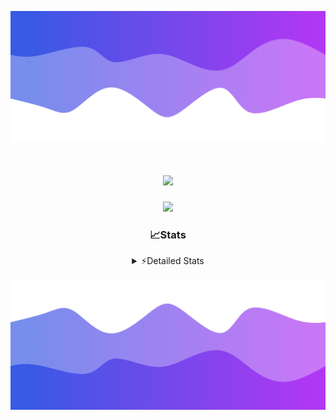 ![Header](./header.png)
<div align="center">

<h1 align="center">
  <a href="https://git.io/typing-svg">
    <img src="https://readme-typing-svg.herokuapp.com/?lines=Hello,+There!+%F0%9F%91%8B;This+is+chicho.;Owner+on+Ocean;&center=true&size=25">
  </a>
</h1>
  
<p align="center">
  <img src="https://lanyard.cnrad.dev/api/852683595378196480" />
</p>

### 📈Stats
<details>
    <summary> ⚡Detailed Stats</summary>
    <br/>

<!--START_SECTION:waka-->
![Code Time](http://img.shields.io/badge/Code%20Time-926%20hrs%2048%20mins-blue)

![Profile Views](http://img.shields.io/badge/Profile%20Views-10-blue)

**🐱 My GitHub Data** 

> 📦 179.4 kB Used in GitHub's Storage 
 > 
> 🏆 0 Contributions in the Year 2025
 > 
> 🚫 Not Opted to Hire
 > 
> 📜 15 Public Repositories 
 > 
> 🔑 10 Private Repositories 
 > 
**I'm a Night 🦉** 

```text
🌞 Morning                25 commits          █░░░░░░░░░░░░░░░░░░░░░░░░   05.71 % 
🌆 Daytime                66 commits          ████░░░░░░░░░░░░░░░░░░░░░   15.07 % 
🌃 Evening                176 commits         ██████████░░░░░░░░░░░░░░░   40.18 % 
🌙 Night                  171 commits         ██████████░░░░░░░░░░░░░░░   39.04 % 
```
📅 **I'm Most Productive on Tuesday** 

```text
Monday                   26 commits          █░░░░░░░░░░░░░░░░░░░░░░░░   05.94 % 
Tuesday                  112 commits         ██████░░░░░░░░░░░░░░░░░░░   25.57 % 
Wednesday                81 commits          █████░░░░░░░░░░░░░░░░░░░░   18.49 % 
Thursday                 65 commits          ████░░░░░░░░░░░░░░░░░░░░░   14.84 % 
Friday                   74 commits          ████░░░░░░░░░░░░░░░░░░░░░   16.89 % 
Saturday                 43 commits          ██░░░░░░░░░░░░░░░░░░░░░░░   09.82 % 
Sunday                   37 commits          ██░░░░░░░░░░░░░░░░░░░░░░░   08.45 % 
```


📊 **This Week I Spent My Time On** 

```text
🕑︎ Time Zone: America/Argentina/Buenos_Aires

💬 Programming Languages: 
TypeScript               11 hrs 30 mins      ████████████████████░░░░░   79.54 % 
Python                   1 hr 10 mins        ██░░░░░░░░░░░░░░░░░░░░░░░   08.13 % 
JSON                     48 mins             █░░░░░░░░░░░░░░░░░░░░░░░░   05.56 % 
HTML                     42 mins             █░░░░░░░░░░░░░░░░░░░░░░░░   04.92 % 
JavaScript               12 mins             ░░░░░░░░░░░░░░░░░░░░░░░░░   01.39 % 

🔥 Editors: 
Cursor                   12 hrs 31 mins      ██████████████████████░░░   86.62 % 
VS Code                  1 hr 56 mins        ███░░░░░░░░░░░░░░░░░░░░░░   13.38 % 

🐱‍💻 Projects: 
project                  6 hrs 16 mins       ███████████░░░░░░░░░░░░░░   43.33 % 
ocean                    6 hrs 4 mins        ███████████░░░░░░░░░░░░░░   42.04 % 
Unknown Project          2 hrs 6 mins        ████░░░░░░░░░░░░░░░░░░░░░   14.63 % 

💻 Operating System: 
Windows                  14 hrs 28 mins      █████████████████████████   100.00 % 
```

**I Mostly Code in JavaScript** 

```text
JavaScript               8 repos             ██████░░░░░░░░░░░░░░░░░░░   25.81 % 
HTML                     7 repos             ██████░░░░░░░░░░░░░░░░░░░   22.58 % 
TypeScript               2 repos             ██░░░░░░░░░░░░░░░░░░░░░░░   06.45 % 
Astro                    1 repo              █░░░░░░░░░░░░░░░░░░░░░░░░   03.23 % 
SCSS                     1 repo              █░░░░░░░░░░░░░░░░░░░░░░░░   03.23 % 
```




 Last Updated on 11/01/2025 02:47:22 UTC
<!--END_SECTION:waka-->
</details>

![Footer](./footer.png)
